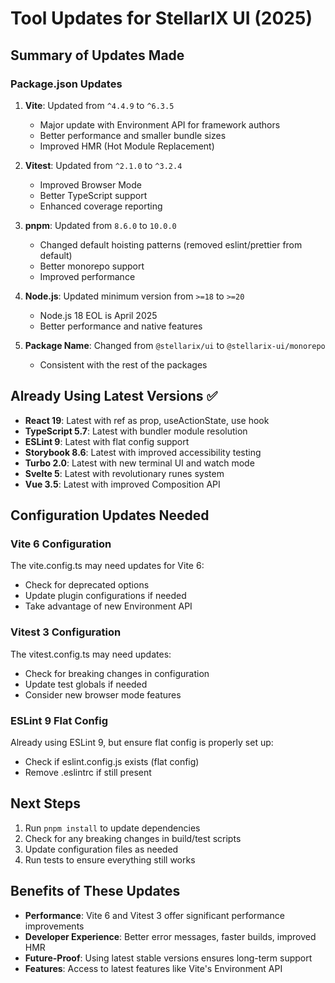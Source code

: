 # Tool Updates for StellarIX UI (2025)

## Summary of Updates Made

### Package.json Updates
1. **Vite**: Updated from `^4.4.9` to `^6.3.5`
   - Major update with Environment API for framework authors
   - Better performance and smaller bundle sizes
   - Improved HMR (Hot Module Replacement)

2. **Vitest**: Updated from `^2.1.0` to `^3.2.4`
   - Improved Browser Mode
   - Better TypeScript support
   - Enhanced coverage reporting

3. **pnpm**: Updated from `8.6.0` to `10.0.0`
   - Changed default hoisting patterns (removed eslint/prettier from default)
   - Better monorepo support
   - Improved performance

4. **Node.js**: Updated minimum version from `>=18` to `>=20`
   - Node.js 18 EOL is April 2025
   - Better performance and native features

5. **Package Name**: Changed from `@stellarix/ui` to `@stellarix-ui/monorepo`
   - Consistent with the rest of the packages

## Already Using Latest Versions ✅
- **React 19**: Latest with ref as prop, useActionState, use hook
- **TypeScript 5.7**: Latest with bundler module resolution
- **ESLint 9**: Latest with flat config support
- **Storybook 8.6**: Latest with improved accessibility testing
- **Turbo 2.0**: Latest with new terminal UI and watch mode
- **Svelte 5**: Latest with revolutionary runes system
- **Vue 3.5**: Latest with improved Composition API

## Configuration Updates Needed

### Vite 6 Configuration
The vite.config.ts may need updates for Vite 6:
- Check for deprecated options
- Update plugin configurations if needed
- Take advantage of new Environment API

### Vitest 3 Configuration
The vitest.config.ts may need updates:
- Check for breaking changes in configuration
- Update test globals if needed
- Consider new browser mode features

### ESLint 9 Flat Config
Already using ESLint 9, but ensure flat config is properly set up:
- Check if eslint.config.js exists (flat config)
- Remove .eslintrc if still present

## Next Steps
1. Run `pnpm install` to update dependencies
2. Check for any breaking changes in build/test scripts
3. Update configuration files as needed
4. Run tests to ensure everything still works

## Benefits of These Updates
- **Performance**: Vite 6 and Vitest 3 offer significant performance improvements
- **Developer Experience**: Better error messages, faster builds, improved HMR
- **Future-Proof**: Using latest stable versions ensures long-term support
- **Features**: Access to latest features like Vite's Environment API